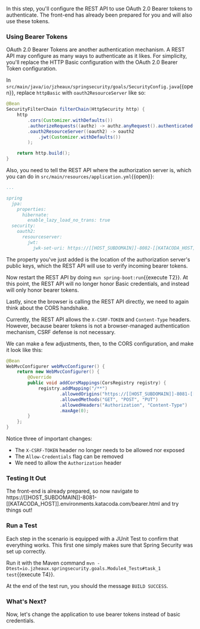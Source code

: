 In this step, you'll configure the REST API to use OAuth 2.0 Bearer tokens to authenticate.
The front-end has already been prepared for you and will also use these tokens.

### Using Bearer Tokens

OAuth 2.0 Bearer Tokens are another authentication mechanism.
A REST API may configure as many ways to authenticate as it likes.
For simplicity, you'll replace the HTTP Basic configuration with the OAuth 2.0 Bearer Token configuration.

In `src/main/java/io/jzheaux/springsecurity/goals/SecurityConfig.java`{{open}}, replace `httpBasic` with `oauth2ResourceServer` like so:

```java
@Bean
SecurityFilterChain filterChain(HttpSecurity http) {
    http
        .cors(Customizer.withDefaults())
        .authorizeRequests((authz) -> authz.anyRequest().authenticated())
        .oauth2ResourceServer((oauth2) -> oauth2
            .jwt(Customizer.withDefaults())
        );

    return http.build();
}
```

Also, you need to tell the REST API where the authorization server is, which you can do in `src/main/resources/application.yml`{{open}}:

```yaml
...

spring
  jpa:
    properties:
      hibernate:
        enable_lazy_load_no_trans: true
  security:
    oauth2:
      resourceserver:
        jwt:
          jwk-set-uri: https://[[HOST_SUBDOMAIN]]-8082-[[KATACODA_HOST]].environments.katacoda.com/oauth2/jwks
```

The property you've just added is the location of the authorization server's public keys, which the REST API will use to verify incoming bearer tokens.

Now restart the REST API by doing `mvn spring-boot:run`{{execute T2}}.
At this point, the REST API will no longer honor Basic credentials, and instead will only honor bearer tokens.

Lastly, since the browser is calling the REST API directly, we need to again think about the CORS handshake.

Currently, the REST API allows the `X-CSRF-TOKEN` and `Content-Type` headers.
However, because bearer tokens is not a browser-managed authentication mechanism, CSRF defense is not necessary.

We can make a few adjustments, then, to the CORS configuration, and make it look like this:

```java
@Bean
WebMvcConfigurer webMvcConfigurer() {
    return new WebMvcConfigurer() {
        @Override
        public void addCorsMappings(CorsRegistry registry) {
            registry.addMapping("/**")
                    .allowedOrigins("https://[[HOST_SUBDOMAIN]]-8081-[[KATACODA_HOST]].environments.katacoda.com")
                    .allowedMethods("GET", "POST", "PUT")
                    .allowedHeaders("Authorization", "Content-Type")
                    .maxAge(0);
        }
    };
}
```

Notice three of important changes:

* The `X-CSRF-TOKEN` header no longer needs to be allowed nor exposed
* The `Allow-Credentials` flag can be removed
* We need to allow the `Authorization` header

### Testing It Out

The front-end is already prepared, so now navigate to https://[[HOST_SUBDOMAIN]]-8081-[[KATACODA_HOST]].environments.katacoda.com/bearer.html and try things out!

### Run a Test

Each step in the scenario is equipped with a JUnit Test to confirm that everything works.
This first one simply makes sure that Spring Security was set up correctly.

Run it with the Maven command `mvn -Dtest=io.jzheaux.springsecurity.goals.Module4_Tests#task_1 test`{{execute T4}}.

At the end of the test run, you should the message `BUILD SUCCESS`.

### What's Next?

Now, let's change the application to use bearer tokens instead of basic credentials.
